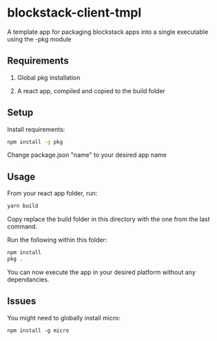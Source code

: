 # blockstack-client-tmpl
 A template app for packaging blockstack apps into a single executable using the -pkg module

## Requirements

1. Global pkg installation

2. A react app, compiled and copied to the build folder

## Setup

Install requirements:

```bash
npm install -g pkg
```

Change package.json "name" to your desired app name

## Usage

From your react app folder, run:

```bash
yarn build
```

Copy replace the build folder in this directory with the one from the last command.

Run the following within this folder:

``` bash
npm install
pkg . 
```

You can now execute the app in your desired platform without any dependancies.

## Issues

You might need to globally install micro:

```node
npm install -g micro
```
